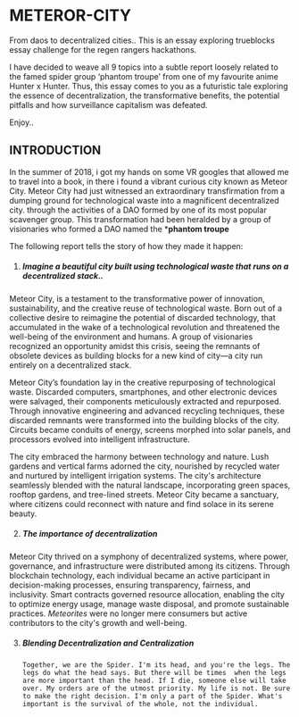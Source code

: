 # METEROR-CITY
From daos to decentralized cities.. This is an essay exploring trueblocks essay challenge for the regen rangers hackathons.

I have decided to weave all 9 topics into a subtle report loosely related to the famed spider group ‘phantom troupe’ from one of my favourite anime Hunter x Hunter. Thus, this essay comes to you as a futuristic tale exploring the essence of decentralization, the transformative benefits, the potential pitfalls and how surveillance capitalism was defeated.
 
Enjoy..

## INTRODUCTION

In the summer of 2018, i got my hands on some VR googles that allowed me to travel into a book, in there i found a vibrant curious city known as Meteor City. Meteor City had just witnessed an extraordinary transfirmation from a dumping ground for technological waste into a magnificent decentralized city. through the activities of a DAO formed by one of its most popular scavenger group. This transformation had been heralded by a group of visionaries who formed a DAO named the ***phantom troupe**

The following report tells the story of how they made it happen:

1. ##### *Imagine a beautiful city built using technological waste that runs on a decentralized stack..*

Meteor City, is a testament to the transformative power of innovation, sustainability, and the creative reuse of technological waste. Born out of a collective desire to reimagine the potential of discarded technology, that accumulated in the wake of a technological revolution and threatened the well-being of the environment and humans. A group of visionaries recognized an opportunity amidst this crisis, seeing the remnants of obsolete devices as building blocks for a new kind of city—a city run entirely on a decentralized stack. 

Meteor City’s foundation lay in the creative repurposing of technological waste. Discarded computers, smartphones, and other electronic devices were salvaged, their components meticulously extracted and repurposed. Through innovative engineering and advanced recycling techniques, these discarded remnants were transformed into the building blocks of the city. Circuits became conduits of energy, screens morphed into solar panels, and processors evolved into intelligent infrastructure.

The city embraced the harmony between technology and nature. Lush gardens and vertical farms adorned the city, nourished by recycled water and nurtured by intelligent irrigation systems. The city's architecture seamlessly blended with the natural landscape, incorporating green spaces, rooftop gardens, and tree-lined streets. Meteor City became a sanctuary, where citizens could reconnect with nature and find solace in its serene beauty.

2. ##### *The importance of decentralization*

Meteor City thrived on a symphony of decentralized systems, where power, governance, and infrastructure were distributed among its citizens. Through blockchain technology, each individual became an active participant in decision-making processes, ensuring transparency, fairness, and inclusivity. Smart contracts governed resource allocation, enabling the city to optimize energy usage, manage waste disposal, and promote sustainable practices. *Meteorites* were no longer mere consumers but active contributors to the city's growth and well-being.

3. ##### *Blending Decentralization and Centralization*
          
       Together, we are the Spider. I'm its head, and you're the legs. The legs do what the head says. But there will be times  when the legs are more important than the head. If I die, someone else will take over. My orders are of the utmost priority. My life is not. Be sure to make the right decision. I'm only a part of the Spider. What's important is the survival of the whole, not the individual.
